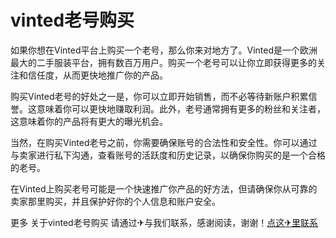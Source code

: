 # vinted老号购买

如果你想在Vinted平台上购买一个老号，那么你来对地方了。Vinted是一个欧洲最大的二手服装平台，拥有数百万用户。购买一个老号可以让你立即获得更多的关注和信任度，从而更快地推广你的产品。

购买Vinted老号的好处之一是，你可以立即开始销售，而不必等待新账户积累信誉。这意味着你可以更快地赚取利润。此外，老号通常拥有更多的粉丝和关注者，这意味着你的产品将有更大的曝光机会。

当然，在购买Vinted老号之前，你需要确保账号的合法性和安全性。你可以通过与卖家进行私下沟通，查看账号的活跃度和历史记录，以确保你购买的是一个合格的老号。

在Vinted上购买老号可能是一个快速推广你产品的好方法，但请确保你从可靠的卖家那里购买，并且保护好你的个人信息和账户安全。

更多 关于vinted老号购买 请通过✈与我们联系，感谢阅读，谢谢！[点这✈里联系](https://c.k02.cc)